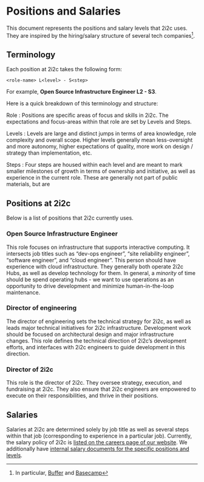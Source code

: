 # Positions and Salaries

This document represents the positions and salary levels that 2i2c uses. They are inspired by the hiring/salary structure of several tech companies[^job-refs].

## Terminology

Each position at 2i2c takes the following form:

```
<role-name> L<level> - S<step>
```

For example, **Open Source Infrastructure Engineer L2 - S3**.

Here is a quick breakdown of this terminology and structure:

Role
: Positions are specific areas of focus and skills in 2i2c. The expectations and focus-areas within that role are set by Levels and Steps.

Levels
: Levels are large and distinct jumps in terms of area knowledge, role complexity and overall scope. Higher levels generally mean less-oversight and more autonomy, higher expectations of quality, more work on design / strategy than implementation, etc.

Steps
: Four steps are housed within each level and are meant to mark smaller milestones of growth in terms of ownership and initiative, as well as experience in the current role. These are generally not part of public materials, but are

## Positions at 2i2c

Below is a list of positions that 2i2c currently uses.

### Open Source Infrastructure Engineer

This role focuses on infrastructure that supports interactive computing. It intersects job titles such as “dev-ops engineer”, “site reliability engineer”, “software engineer”, and “cloud engineer”. This person should have experience with cloud infrastructure. They generally both operate 2i2c Hubs, as well as  develop technology for them. In general, a _minority_ of time should be spend operating hubs - we want to use operations as an opportunity to drive development and minimize human-in-the-loop maintenance.


### Director of engineering

The director of engineering sets the technical strategy for 2i2c, as well as leads major technical initiatives for 2i2c infrastructure. Development work should be focused on architectural design and major infrastructure changes. This role defines the technical direction of 2i2c’s development efforts, and interfaces with 2i2c engineers to guide development in this direction.


### Director of 2i2c

This role is the director of 2i2c. They oversee strategy, execution, and fundraising at 2i2c. They also ensure that 2i2c engineers are empowered to execute on their responsibilities, and thrive in their positions.


## Salaries

Salaries at 2i2c are determined solely by job title as well as several steps within that job (corresponding to experience in a particular job). Currently, the salary policy of 2i2c is [listed on the careers page of our website](https://2i2c.org/careers/). We additionally have [internal salary documents for the specific positions and levels](https://docs.google.com/spreadsheets/d/1FJM5pAbc0EWhu4CpPjlbWTMOsZAnivEd2ZBIZIdwpE8/edit?usp=sharing).

[^job-refs]: In particular, [Buffer](https://buffer.com/resources/salary-formula-changes-2019/) and [Basecamp](https://m.signalvnoise.com/how-we-pay-people-at-basecamp/)
